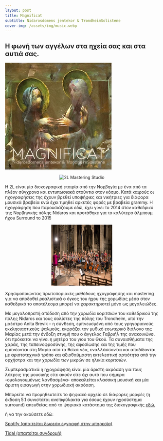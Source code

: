 ```yaml
---
layout: post
title: Magnificat
subtitle: Nidarosdomens jentekor & TrondheimSolistene
cover-img: /assets/img/music.webp
---
```



## Η φωνή των αγγέλων στα ηχεία σας και στα αυτιά σας.

  <img src="/assets/img/magn_cover.jpg" alt="MAGNIFICAT - Nidarosdomens jentekor - TrondheimSolistene" style="width:350px;height:350px;">


<p style="text-align:center;">
<img src="https://images.ctfassets.net/4zjnzn055a4v/v5Fr54wzuQU0Qnk0Sqg3H/42ccacd6ab8f5686d4e2034c050d4ac2/Morten_Lindberg_PR_Image_1.jpg?w=1250&fm=jpg" alt="2L Mastering Studio" style="width:300px;height:300px;"> </p>

Η 2L είναι μία δισκογραφική εταιρία από την Νορβηγία με ένα από τα πλέον σύγχρονα και εντυπωσιακά στούντιο στον κόσμο.
Kατά καιρούς οι ηχογραφήσεις της έχουν βρεθεί υποψήφιες και νικήτριες για διάφορα μουσικά βραβεία ενώ έχει τιμηθεί αρκετές φορές με βραβεία grammy.
Η ηχογράφηση που παρουσιάζουμε εδώ, έχει γίνει το 2014 στον καθεδρικό της Νορβηγικής πόλης Nidaros και προτάθηκε για το καλύτερο άλμπουμ ήχου Surround το 2015 

<p style="text-align:center;">
<img src="/assets/img/choir.webp" alt="Στιγμιότυπο από την ηχογράφηση" style="width:200px;height:200px;"> </p>


Χρησιμοποιώντας πρωτοποριακές μεθόδους ηχογράφησης και mastering για να αποδοθεί ρεαλιστικά ο όγκος του ήχου της χορωδίας μέσα στον καθεδρικό το αποτέλεσμα μπορεί να χαρακτηριστεί μόνο ως μεγαλειώδες.

Με μεγαλοπρεπή απόδοση από την χορωδία κοριτσιών του καθεδρικού της πόλης Nidaros και τους σολίστες της πόλης του Trondheim, υπό την μαέστρο Anita Brevik – η σύνθεση, εμπνευσμένη από τους γρηγοριανούς εκκλησιαστικούς ψαλμούς, εκφράζει τον μυθικό εσωτερικό διάλογο της Μαρίας μετά την ένδοξη στιγμή που ο άγγελος Γαβριήλ της ανακοινώνει ότι πρόκειται να γίνει η μητέρα του γιου του Θεού. Τα συναισθήματα της χαράς, της ταπεινοφροσύνης, της αφοσίωσης και της τιμής που εμπνέονται στη Μαρία από τα θεϊκά νέα, εναλλάσσονται και αποδίδονται με αριστοτεχνικό τρόπο και αξιοθαύμαστη εκτελεστική αρτιότητα από την ορχήστρα και την χορωδία των μικρών σε ηλικία κοριτσιών.

Συμπερασματικά η ηχογράφηση είναι μία άριστη ακρόαση για τους λάτρεις της μουσικής είτε ακούν είτε όχι αυτό που σήμερα -ομολογουμένως λανθασμένα- αποκαλείται κλασσική μουσική και μία άριστη εισαγωγή στην χορωδιακή ακρόαση.


Μπορείτε να προμηθευτείτε το ψηφιακό αρχείο σε διάφορες μορφές (η έκδοση 5.1 συνιστάται ανεπιφύλακτα για όσους έχουν ηχοσύστημα surround) απευθείας από το ψηφιακό κατάστημα της δισκογραφικής <a href="https://shop.2l.no/collections/frontpage/products/magnificat-nidarosdomen?variant=39666385780919" target="_blank">εδώ.</a>

ή να την ακούσετε εδώ: 

<p> <a href="https://open.spotify.com/album/15fzAFOBebAi8U1q3rhsnC" target="_blank">Spotify (απαιτείται δωρεάν εγγραφή στην υπηρεσία)  </a></p>
<p> <a href="https://tidal.com/" target="_blank">Tidal (απαιτείται συνδρομή) </a></p>


